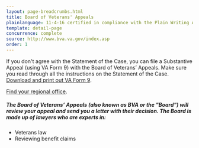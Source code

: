 ```yaml
---
layout: page-breadcrumbs.html
title: Board of Veterans' Appeals
plainlanguage: 11-4-16 certified in compliance with the Plain Writing Act
template: detail-page
concurrence: complete
source: http://www.bva.va.gov/index.asp
order: 1
---
```


<div class="va-introtext">

If you don't agree with the Statement of the Case, you can file	a	Substantive Appeal (using VA Form 9) with the Board	of Veterans’ Appeals. Make sure you read through all the instructions on the Statement of the Case. [Download and print out VA Form 9](http://www.va.gov/vaforms/va/pdf/VA9.pdf). 

[Find your regional office](http://www.benefits.va.gov/benefits/offices.asp).

</div>

<div class="feature" markdown="0">

##### The Board of Veterans’ Appeals (also known as BVA or the "Board") will review your appeal and send you a letter with their decision. The Board is made up of lawyers who are experts in:
  - Veterans law
  - Reviewing benefit claims
</div>
